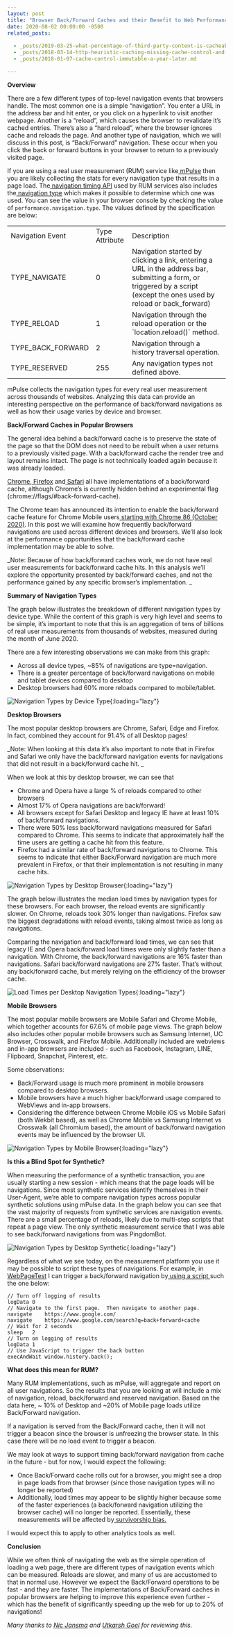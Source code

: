 ```yaml
---
layout: post
title: "Browser Back/Forward Caches and their Benefit to Web Performance"
date: 2020-08-02 00:00:00 -0500
related_posts:
 
  - _posts/2019-03-25-what-percentage-of-third-party-content-is-cacheable.md
  - _posts/2018-03-14-http-heuristic-caching-missing-cache-control-and-expires-headers-explained.md
  - _posts/2018-01-07-cache-control-immutable-a-year-later.md

---
```


**Overview**

There are a few different types of top-level navigation events that browsers handle. The most common one is a simple “navigation”. You enter a URL in the address bar and hit enter, or you click on a hyperlink to visit another webpage. Another is a “reload”, which causes the browser to revalidate it’s cached entries. There’s also a “hard reload”, where the browser ignores cache and reloads the page. And another type of navigation, which we will discuss in this post, is “Back/Forward” navigation. These occur when you click the back or forward buttons in your browser to return to a previously visited page.

If you are using a real user measurement (RUM) service like[ mPulse](https://www.akamai.com/us/en/products/performance/mpulse-real-user-monitoring.jsp) then you are likely collecting the stats for every navigation type that results in a page load. The[ navigation timing API](https://www.w3.org/TR/navigation-timing/) used by RUM services also includes the[ navigation type](https://www.w3.org/TR/navigation-timing/#sec-navigation-info-interface) which makes it possible to determine which one was used. You can see the value in your browser console by checking the value of `performance.navigation.type`. The values defined by the specification are below:


<table>
  <tr>
   <td>Navigation Event
   </td>
   <td>Type Attribute
   </td>
   <td>Description
   </td>
  </tr>
  <tr>
   <td>TYPE_NAVIGATE
   </td>
   <td>0
   </td>
   <td>Navigation started by clicking a link, entering a URL in the address bar, submitting a form, or triggered by a script (except the ones used by reload or back_forward)
   </td>
  </tr>
  <tr>
   <td>TYPE_RELOAD
   </td>
   <td>1
   </td>
   <td>Navigation through the reload operation or the `location.reload()` method.
   </td>
  </tr>
  <tr>
   <td>TYPE_BACK_FORWARD
   </td>
   <td>2
   </td>
   <td>Navigation through a history traversal operation.
   </td>
  </tr>
  <tr>
   <td>TYPE_RESERVED
   </td>
   <td>255
   </td>
   <td>Any navigation types not defined above.
   </td>
  </tr>
</table>


mPulse collects the navigation types for every real user measurement across thousands of websites. Analyzing this data can provide an interesting perspective on the performance of back/forward navigations as well as how their usage varies by device and browser. 

**Back/Forward Caches in Popular Browsers**

The general idea behind a back/forward cache is to preserve the state of the page so that the DOM does not need to be rebuilt when a user returns to a previously visited page. With a back/forward cache the render tree and layout remains intact. The page is not technically loaded again because it was already loaded.

[Chrome](https://www.chromestatus.com/feature/5815270035685376),[ Firefox](https://developer.mozilla.org/en-US/docs/Archive/Misc_top_level/Working_with_BFCache) and[ Safari](https://webkit.org/blog/427/webkit-page-cache-i-the-basics/) all have implementations of a back/forward cache, although Chrome’s is currently hidden behind an experimental flag (chrome://flags/#back-forward-cache). 

The Chrome team has announced its intention to enable the back/forward cache feature for Chrome Mobile users[ starting with Chrome 86 (October 2020)](https://groups.google.com/a/chromium.org/forum/#!msg/blink-dev/S9qRFx4ozXk/DNT8tiR3BAAJ). In this post we will examine how frequently back/forward navigations are used across different devices and browsers. We’ll also look at the performance opportunities that the back/forward cache implementation may be able to solve.

_Note: Because of how back/forward caches work, we do not have real user measurements for back/forward cache hits. In this analysis we’ll explore the opportunity presented by back/forward caches, and not the performance gained by any specific browser’s implementation. _

**Summary of Navigation Types**

The graph below illustrates the breakdown of different navigation types by device type. While the content of this graph is very high level and seems to be simple, it’s important to note that this is an aggregation of tens of billions of real user measurements from thousands of websites, measured during the month of June 2020.

There are a few interesting observations we can make from this graph:

*   Across all device types, ~85% of navigations are type=navigation.  
*   There is a greater percentage of back/forward navigations on mobile and tablet devices compared to desktop
*   Desktop browsers had 60% more reloads compared to mobile/tablet. 



![Navigation Types by Device Type](/assets/img/blog/browser-backforward-caches-and-their-benefit-to-web-performance/image1.jpg){:loading="lazy"}


**Desktop Browsers**

The most popular desktop browsers are Chrome, Safari, Edge and Firefox.   In fact, combined they account for 91.4% of all Desktop pages!

_Note: When looking at this data it’s also important to note that in Firefox and Safari we only have the back/forward navigation events for navigations that did not result in a back/forward cache hit. _ 

When we look at this by desktop browser, we can see that

*   Chrome and Opera have a large % of reloads compared to other browsers
*   Almost 17% of Opera navigations are back/forward!
*   All browsers except for Safari Desktop and legacy IE have at least 10% of back/forward navigations.
*   There were 50% less back/forward navigations measured for Safari compared to Chrome. This seems to indicate that approximately half the time users are getting a cache hit from this feature.
*   Firefox had a similar rate of back/forward navigations to Chrome. This seems to indicate that either Back/Forward navigation are much more prevalent in Firefox, or that their implementation is not resulting in many cache hits.


![Navigation Types by Desktop Browser](/assets/img/blog/browser-backforward-caches-and-their-benefit-to-web-performance/image2.jpg){:loading="lazy"}


The graph below illustrates the median load times by navigation types for these browsers. For each browser, the reload events are significantly slower. On Chrome, reloads took 30% longer than navigations. Firefox saw the biggest degradations with reload events, taking almost twice as long as navigations.

Comparing the navigation and back/forward load times, we can see that legacy IE and Opera back/forward load times were only slightly faster than a navigation. With Chrome, the back/forward navigations are 16% faster than navigations. Safari back/forward navigations are 27% faster. That’s without any back/forward cache, but merely relying on the efficiency of the browser cache.

![Load Times per Desktop Navigation Types](/assets/img/blog/browser-backforward-caches-and-their-benefit-to-web-performance/image3.jpg){:loading="lazy"}

**Mobile Browsers**

The most popular mobile browsers are Mobile Safari and Chrome Mobile, which together accounts for 67.6% of mobile page views. The graph below also includes other popular mobile browsers such as Samsung Internet, UC Browser, Crosswalk, and Firefox Mobile.   Additionally included are webviews and in-app browsers are included - such as Facebook, Instagram, LINE, Flipboard, Snapchat, Pinterest, etc.

Some observations: 



*   Back/Forward usage is much more prominent in mobile browsers compared to desktop browsers.
*   Mobile browsers have a much higher back/forward usage compared to WebViews and in-app browsers.
*   Considering the difference between Chrome Mobile iOS vs Mobile Safari (both Wekbit based), as well as Chrome Mobile vs Samsung Internet vs Crosswalk (all Chromium based), the amount of back/forward navigation events may be influenced by the browser UI.

![Navigation Types by Mobile Browser](/assets/img/blog/browser-backforward-caches-and-their-benefit-to-web-performance/image4.jpg){:loading="lazy"}

**Is this a Blind Spot for Synthetic?**

When measuring the performance of a synthetic transaction, you are usually starting a new session - which means that the page loads will be navigations.  Since most synthetic services identify themselves in their User-Agent, we’re able to compare navigation types across popular synthetic solutions using mPulse data. In the graph below you can see that the vast majority of requests from synthetic services are navigation events. There are a small percentage of reloads, likely due to multi-step scripts that repeat a page view. The only synthetic measurement service that I was able to see back/forward navigations from was PingdomBot.


![Navigation Types by Desktop Synthetic](/assets/img/blog/browser-backforward-caches-and-their-benefit-to-web-performance/image5.jpg){:loading="lazy"}

Regardless of what we see today, on the measurement platform you use it may be possible to script these types of navigations. For example, in[ WebPageTest](https://webpagetest.org/) I can trigger a back/forward navigation by[ using a script](https://sites.google.com/a/webpagetest.org/docs/using-webpagetest/scripting)<span style="text-decoration:underline;"> </span>such the one below:

```
// Turn off logging of results
logData	0   
// Navigate to the first page.  Then navigate to another page.
navigate	https://www.google.com/
navigate	https://www.google.com/search?q=back+forward+cache
// Wait for 2 seconds
sleep	2 
// Turn on logging of results
logData	1 
// Use JavaScript to trigger the back button
execAndWait	window.history.back();
```

**What does this mean for RUM?**

Many RUM implementations, such as mPulse, will aggregate and report on all user navigations.  So the results that you are looking at will include a mix of navigation, reload, back/forward and reserved navigation.   Based on the data here, ~ 10% of Desktop and ~20% of Mobile page loads utilize Back/Forward navigation. 

If a navigation is served from the Back/Forward cache, then it will not trigger a beacon since the browser is unfreezing the browser state.  In this case there will be no load event to trigger a beacon.

We may look at ways to support timing back/forward navigation from cache in the future - but for now, I would expect the following:

*   Once Back/Forward cache rolls out for a browser, you might see a drop in page loads from that browser (since those navigation types will no longer be reported)
*   Additionally, load times may appear to be slightly higher because some of the faster experiences (a back/forward navigation utilizing the browser cache) will no longer be reported. Essentially, these measurements will be affected by[ survivorship bias.](https://en.wikipedia.org/wiki/Selection_bias#Attrition)

I would expect this to apply to other analytics tools as well.

**Conclusion**

While we often think of navigating the web as the simple operation of loading a web page, there are different types of navigation events which can be measured.  Reloads are slower, and many of us are accustomed to that in normal use. However we expect the Back/Forward operations to be fast - and they are faster. The implementations of Back/Forward caches in popular browsers are helping to improve this experience even further - which has the benefit of significantly speeding up the web for up to 20% of navigations! 


_Many thanks to [Nic Jansma](https://twitter.com/nicj) and [Utkarsh Goel](https://www.utkarshgoel.in/) for reviewing this._
